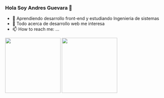 ### Hola Soy Andres Guevara 👋

- 🌱 Aprendiendo desarrollo front-end y estudiando Ingenieria de sistemas
- 🤔 Todo acerca de desarrollo web me interesa
- 📫 How to reach me: ...

<div>
  <img height="180em" align="center" src="https://github-readme-stats.vercel.app/api?username=Andresssg&show_icons=true&theme=tokyonight&hide_border=true" />
  <img height="180em" align="center" src="https://github-readme-stats.vercel.app/api/top-langs/?username=Andresssg&layout=compact&theme=tokyonight&hide_border=true&card_width" />
</div>


